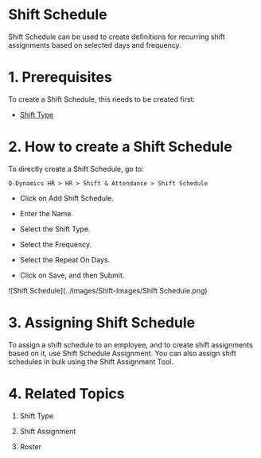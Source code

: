 # Shift Schedule

Shift Schedule can be used to create definitions for recurring shift assignments based on selected days and frequency.

# 1. Prerequisites

To create a Shift Schedule, this needs to be created first:

* [Shift Type](../ShiftManagement/ShiftType.md)

# 2. How to create a Shift Schedule

To directly create a Shift Schedule, go to:

    Q-Dynamics HR > HR > Shift & Attendance > Shift Schedule

* Click on Add Shift Schedule.

* Enter the Name.

* Select the Shift Type.

* Select the Frequency.

* Select the Repeat On Days.

* Click on Save, and then Submit.

![Shift Schedule](../images/Shift-Images/Shift Schedule.png)

# 3. Assigning Shift Schedule

To assign a shift schedule to an employee, and to create shift assignments based on it, use Shift Schedule Assignment. You can also assign shift schedules in bulk using the Shift Assignment Tool.

# 4. Related Topics

1. Shift Type

2. Shift Assignment

3. Roster
